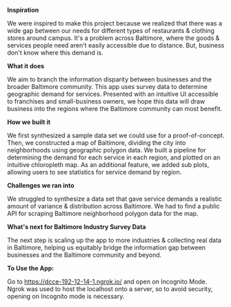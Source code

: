 **Inspiration**

We were inspired to make this project because we realized that there was a wide gap between our needs for different types of restaurants & clothing stores around campus. It's a problem across Baltimore, where the goods & services people need aren't easily accessible due to distance. But, business don't know where this demand is.

**What it does**

We aim to branch the information disparity between businesses and the broader Baltimore community. This app uses survey data to determine geographic demand for services. Presented with an intuitive UI accessible to franchises and small-business owners, we hope this data will draw business into the regions where the Baltimore community can most benefit.

**How we built it**

We first synthesized a sample data set we could use for a proof-of-concept. Then, we constructed a map of Baltimore, dividing the city into neighborhoods using geographic polygon data. We built a pipeline for determining the demand for each service in each region, and plotted on an intuitive chloropleth map. As an additional feature, we added sub plots, allowing users to see statistics for service demand by region.

**Challenges we ran into**

We struggled to synthesize a data set that gave service demands a realistic amount of variance & distribution across Baltimore. We had to find a public API for scraping Baltimore neighborhood polygon data for the map.

**What's next for Baltimore Industry Survey Data**

The next step is scaling up the app to more industries & collecting real data in Baltimore, helping us equitably bridge the information gap between businesses and the Baltimore community and beyond.

**To Use the App:**

Go to https://dcce-192-12-14-1.ngrok.io/ and open on Incognito Mode. Ngrok was used to host the localhost onto a server, so to avoid security, opening on Incognito mode is necessary.
